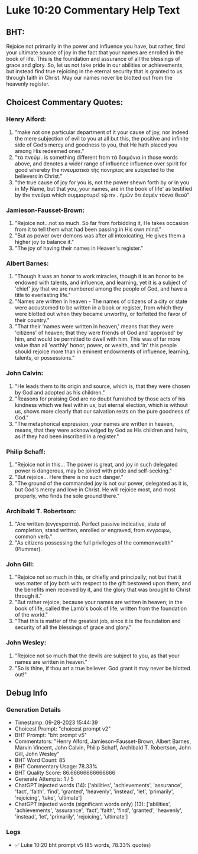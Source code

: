 # Luke 10:20 Commentary Help Text

## BHT:
Rejoice not primarily in the power and influence you have, but rather, find your ultimate source of joy in the fact that your names are enrolled in the book of life. This is the foundation and assurance of all the blessings of grace and glory. So, let us not take pride in our abilities or achievements, but instead find true rejoicing in the eternal security that is granted to us through faith in Christ. May our names never be blotted out from the heavenly register.

## Choicest Commentary Quotes:
### Henry Alford:
1. "make not one particular department of it your cause of joy, nor indeed the mere subjection of evil to you at all but this, the positive and infinite side of God’s mercy and goodness to you, that He hath placed you among His redeemed ones."
2. "τὰ πνεύμ . is something different from τὰ δαιμόνια in those words above, and denotes a wider range of influence influence over spirit for good whereby the πνευματικὰ τῆς πονηρίας are subjected to the believers in Christ."
3. "the true cause of joy for you is, not the power shewn forth by or in you in My Name, but that you, your names, are in the book of life' as testified by the πνεῦμα which συμμαρτυρεῖ τῷ πν . ἡμῶν ὅτι ἐσμὲν τέκνα θεοῦ"

### Jamieson-Fausset-Brown:
1. "Rejoice not...not so much. So far from forbidding it, He takes occasion from it to tell them what had been passing in His own mind."
2. "But as power over demons was after all intoxicating, He gives them a higher joy to balance it."
3. "The joy of having their names in Heaven's register."

### Albert Barnes:
1. "Though it was an honor to work miracles, though it is an honor to be endowed with talents, and influence, and learning, yet it is a subject of 'chief' joy that we are numbered among the people of God, and have a title to everlasting life."
2. "Names are written in heaven - The names of citizens of a city or state were accustomed to be written in a book or register, from which they were blotted out when they became unworthy, or forfeited the favor of their country."
3. "That their 'names were written in heaven,' means that they were 'citizens' of heaven; that they were friends of God and 'approved' by him, and would be permitted to dwell with him. This was of far more value than all 'earthly' honor, power, or wealth, and 'in' this people should rejoice more than in eminent endowments of influence, learning, talents, or possessions."

### John Calvin:
1. "He leads them to its origin and source, which is, that they were chosen by God and adopted as his children."
2. "Reasons for praising God are no doubt furnished by those acts of his kindness which we feel within us; but eternal election, which is without us, shows more clearly that our salvation rests on the pure goodness of God."
3. "The metaphorical expression, your names are written in heaven, means, that they were acknowledged by God as His children and heirs, as if they had been inscribed in a register."

### Philip Schaff:
1. "Rejoice not in this... The power is great, and joy in such delegated power is dangerous, may be joined with pride and self-seeking."
2. "But rejoice... Here there is no such danger."
3. "The ground of the commanded joy is not our power, delegated as it is, but God's mercy and love in Christ. He will rejoice most, and most properly, who finds the sole ground there."

### Archibald T. Robertson:
1. "Are written (ενγεγραπτα). Perfect passive indicative, state of completion, stand written, enrolled or engraved, from ενγραφω, common verb."
2. "As citizens possessing the full privileges of the commonwealth" (Plummer).

### John Gill:
1. "Rejoice not so much in this, or chiefly and principally; not but that it was matter of joy both with respect to the gift bestowed upon them, and the benefits men received by it, and the glory that was brought to Christ through it." 
2. "But rather rejoice, because your names are written in heaven; in the book of life, called the Lamb's book of life, written from the foundation of the world." 
3. "That this is matter of the greatest job, since it is the foundation and security of all the blessings of grace and glory."

### John Wesley:
1. "Rejoice not so much that the devils are subject to you, as that your names are written in heaven." 
2. "So is thine, if thou art a true believer. God grant it may never be blotted out!"


## Debug Info
### Generation Details
- Timestamp: 09-28-2023 15:44:39
- Choicest Prompt: "choicest prompt v2"
- BHT Prompt: "bht prompt v5"
- Commentators: "Henry Alford, Jamieson-Fausset-Brown, Albert Barnes, Marvin Vincent, John Calvin, Philip Schaff, Archibald T. Robertson, John Gill, John Wesley"
- BHT Word Count: 85
- BHT Commentary Usage: 78.33%
- BHT Quality Score: 86.66666666666666
- Generate Attempts: 1 / 5
- ChatGPT injected words (14):
	['abilities', 'achievements', 'assurance', 'fact', 'faith', 'find', 'granted', 'heavenly', 'instead', 'let', 'primarily', 'rejoicing', 'take', 'ultimate']
- ChatGPT injected words (significant words only) (13):
	['abilities', 'achievements', 'assurance', 'fact', 'faith', 'find', 'granted', 'heavenly', 'instead', 'let', 'primarily', 'rejoicing', 'ultimate']

### Logs
- ✅ Luke 10:20 bht prompt v5 (85 words, 78.33% quotes)